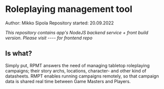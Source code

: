 # Roleplaying management tool

Author: Mikko Sipola
Repository started: 20.09.2022

*This repository contains app's NodeJS backend service + front build version. Please visit ---- for frontend repo* 

## Is what?

Simply put, RPMT answers the need of managing tabletop roleplaying campaigns; their story archs, locations, character- and other kind of datasheets. RMPT enables running campaigns remotely, so that campaign data is shared real time between Game Masters and Players.
